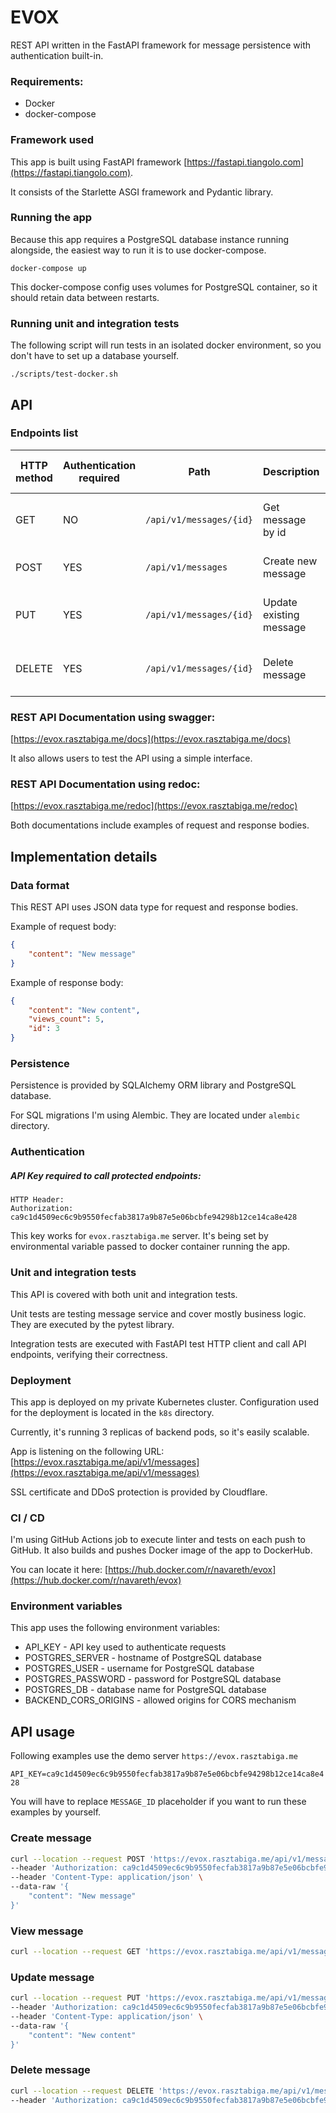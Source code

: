 # EVOX

REST API written in the FastAPI framework for message persistence with authentication built-in.

### Requirements:
- Docker
- docker-compose

### Framework used
This app is built using FastAPI framework [https://fastapi.tiangolo.com](https://fastapi.tiangolo.com).

It consists of the Starlette ASGI framework and Pydantic library.

### Running the app

Because this app requires a PostgreSQL database instance running alongside, the easiest way to run it is to use docker-compose.

``` shell
docker-compose up
```

This docker-compose config uses volumes for PostgreSQL container, so it should retain data between restarts.

### Running unit and integration tests

The following script will run tests in an isolated docker environment, so you don't have to set up a database yourself.
``` shell
./scripts/test-docker.sh
```

## API

### Endpoints list

| HTTP method   | Authentication required   | Path                      | Description             | Possible HTTP codes
| ------------- | -------------             | -------------             | -------------           | -------------
| GET           | NO                        | `/api/v1/messages/{id}`   | Get message by id       | 200, 400, 401, 404
| POST          | YES                       | `/api/v1/messages`        | Create new message      | 200, 400, 401
| PUT           | YES                       | `/api/v1/messages/{id}`   | Update existing message | 200, 400, 401, 404
| DELETE        | YES                       | `/api/v1/messages/{id}`  | Delete message          | 200, 400, 401, 404


### REST API Documentation using swagger:
[https://evox.rasztabiga.me/docs](https://evox.rasztabiga.me/docs)

It also allows users to test the API using a simple interface.

### REST API Documentation using redoc:
[https://evox.rasztabiga.me/redoc](https://evox.rasztabiga.me/redoc)

Both documentations include examples of request and response bodies. 

## Implementation details

### Data format

This REST API uses JSON data type for request and response bodies.

Example of request body:
```json
{
    "content": "New message"
}
```

Example of response body:
```json
{
    "content": "New content",
    "views_count": 5,
    "id": 3
}
```

### Persistence

Persistence is provided by SQLAlchemy ORM library and PostgreSQL database.

For SQL migrations I'm using Alembic. They are located under `alembic` directory.

### Authentication
##### API Key required to call protected endpoints:
```
HTTP Header:
Authorization: ca9c1d4509ec6c9b9550fecfab3817a9b87e5e06bcbfe94298b12ce14ca8e428
```
This key works for `evox.rasztabiga.me` server. It's being set by environmental variable passed to docker container running the app.

### Unit and integration tests

This API is covered with both unit and integration tests.

Unit tests are testing message service and cover mostly business logic. They are executed by the pytest library.

Integration tests are executed with FastAPI test HTTP client and call API endpoints, verifying their correctness.

### Deployment

This app is deployed on my private Kubernetes cluster. Configuration used for the deployment is located in the `k8s` directory.

Currently, it's running 3 replicas of backend pods, so it's easily scalable.

App is listening on the following URL: [https://evox.rasztabiga.me/api/v1/messages](https://evox.rasztabiga.me/api/v1/messages)

SSL certificate and DDoS protection is provided by Cloudflare.

### CI / CD

I'm using GitHub Actions job to execute linter and tests on each push to GitHub. It also builds and pushes Docker image of the app to DockerHub.

You can locate it here: [https://hub.docker.com/r/navareth/evox](https://hub.docker.com/r/navareth/evox)

### Environment variables

This app uses the following environment variables:

* API_KEY - API key used to authenticate requests
* POSTGRES_SERVER - hostname of PostgreSQL database
* POSTGRES_USER - username for PostgreSQL database
* POSTGRES_PASSWORD - password for PostgreSQL database
* POSTGRES_DB - database name for PostgreSQL database
* BACKEND_CORS_ORIGINS - allowed origins for CORS mechanism

## API usage

Following examples use the demo server `https://evox.rasztabiga.me`

`API_KEY=ca9c1d4509ec6c9b9550fecfab3817a9b87e5e06bcbfe94298b12ce14ca8e428`

You will have to replace `MESSAGE_ID` placeholder if you want to run these examples by yourself.

### Create message

```sh
curl --location --request POST 'https://evox.rasztabiga.me/api/v1/messages' \
--header 'Authorization: ca9c1d4509ec6c9b9550fecfab3817a9b87e5e06bcbfe94298b12ce14ca8e428' \
--header 'Content-Type: application/json' \
--data-raw '{
    "content": "New message"
}'
```

### View message

```sh
curl --location --request GET 'https://evox.rasztabiga.me/api/v1/messages/{MESSAGE_ID}'
```

### Update message

```sh
curl --location --request PUT 'https://evox.rasztabiga.me/api/v1/messages/{MESSAGE_ID}' \
--header 'Authorization: ca9c1d4509ec6c9b9550fecfab3817a9b87e5e06bcbfe94298b12ce14ca8e428' \
--header 'Content-Type: application/json' \
--data-raw '{
    "content": "New content"
}'
```

### Delete message

```sh
curl --location --request DELETE 'https://evox.rasztabiga.me/api/v1/messages/{MESSAGE_ID}' \
--header 'Authorization: ca9c1d4509ec6c9b9550fecfab3817a9b87e5e06bcbfe94298b12ce14ca8e428'
```